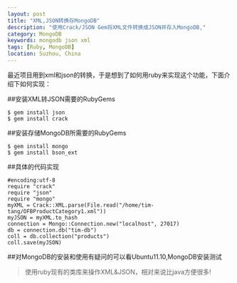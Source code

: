 ```yaml
---
layout: post
title: "XML,JSON转换存MongoDB"
description: "使用Crack/JSON Gem将XML文件转换成JSON并存入MongoDB,"
category: MongoDB
keywords: mongodb json xml
tags: [Ruby, MongoDB]
location: Suzhou, China
---
```


最近项目用到xml和json的转换，于是想到了如何用ruby来实现这个功能，下面介绍下如何实现：

##安装XML转JSON需要的RubyGems

	$ gem install json
	$ gem install crack

##安装存储MongoDB所需要的RubyGems

	$ gem install mongo
	$ gem install bson_ext

##具体的代码实现

    #encoding:utf-8
	require "crack"
	require "json"
	require "mongo"
	myXML = Crack::XML.parse(File.read("/home/tim-tang/OFBProductCategory1.xml"))
	myJSON = myXML.to_hash
	connection = Mongo::Connection.new("localhost", 27017)
	db = connection.db("tim-db")
	coll = db.collection("products")
	coll.save(myJSON)

##对MongoDB的安装和使用有疑问的可以看Ubuntu11.10,MongoDB安装测试

> 使用ruby现有的类库来操作XML&JSON，相对来说比java方便很多!

